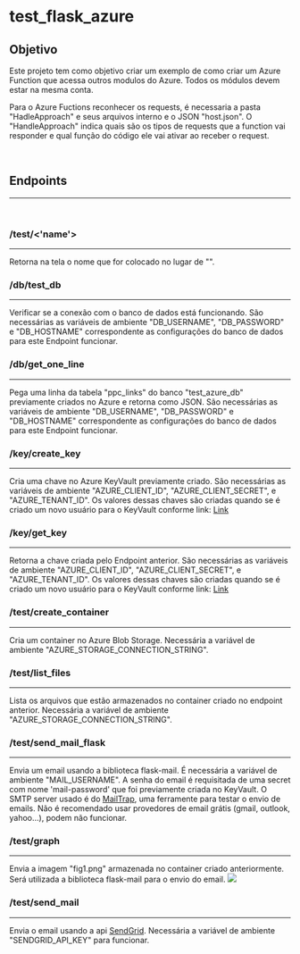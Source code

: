 <h1> test_flask_azure </h1>

<h2>Objetivo</h2>
Este projeto tem como objetivo criar um exemplo de como criar um Azure Function que acessa outros modulos do Azure. Todos os módulos devem estar na mesma conta. 

Para o Azure Fuctions reconhecer os requests, é necessaria a pasta "HadleApproach" e seus arquivos interno e o JSON "host.json". O  "HandleApproach" indica quais são os tipos de requests que a function vai responder e qual função do código ele vai ativar ao receber o request.

<br>

<h2>Endpoints</h2>
<hr>

<br>

<h3>/test/<'name'> </h3>
<hr>
Retorna na tela o nome que for colocado no lugar de "<name>".

<br>

<h3>/db/test_db</h3>
<hr>
Verificar se a conexão com o banco de dados está funcionando. São necessárias as variáveis de ambiente "DB_USERNAME", "DB_PASSWORD" e "DB_HOSTNAME" correspondente as configurações do banco de dados para este Endpoint funcionar. 

<br>

<h3>/db/get_one_line</h3>
<hr>
Pega uma linha da tabela "ppc_links" do banco "test_azure_db" previamente criados no Azure e retorna como JSON. São necessárias as variáveis de ambiente "DB_USERNAME", "DB_PASSWORD" e "DB_HOSTNAME" correspondente as configurações do banco de dados para este Endpoint funcionar. 

<br>

<h3>/key/create_key</h3>
<hr>
Cria uma chave no Azure KeyVault previamente criado. São necessárias as variáveis de ambiente "AZURE_CLIENT_ID", "AZURE_CLIENT_SECRET", e "AZURE_TENANT_ID". Os valores dessas chaves são criadas quando se é criado um novo usuário para o KeyVault conforme link: 
<a href='https://docs.microsoft.com/pt-BR/python/api/overview/azure/keyvault-keys-readme?view=azure-python#create-a-service-principal-optional'>Link</a>

<br>

<h3>/key/get_key</h3>
<hr>
Retorna a chave criada pelo Endpoint anterior. São necessárias as variáveis de ambiente "AZURE_CLIENT_ID", "AZURE_CLIENT_SECRET", e "AZURE_TENANT_ID". Os valores dessas chaves são criadas quando se é criado um novo usuário para o KeyVault conforme link: 
<a href='https://docs.microsoft.com/pt-BR/python/api/overview/azure/keyvault-keys-readme?view=azure-python#create-a-service-principal-optional'>Link</a>

<br>

<h3>/test/create_container</h3>
<hr>
Cria um container no Azure Blob Storage. Necessária a variável de ambiente "AZURE_STORAGE_CONNECTION_STRING".

<br>

<h3>/test/list_files</h3>
<hr>
Lista os arquivos que estão armazenados no container criado no endpoint anterior. Necessária a variável de ambiente "AZURE_STORAGE_CONNECTION_STRING".

<br>

<h3>/test/send_mail_flask</h3>
<hr>
Envia um email usando a biblioteca flask-mail. É necessária a variável de ambiente "MAIL_USERNAME". A senha do email é requisitada de uma secret com nome 'mail-password' que foi previamente criada no KeyVault. O SMTP server usado é do <a href='https://mailtrap.io/'>MailTrap</a>, uma ferramente para testar o envio de emails. Não é recomendado usar provedores de email grátis (gmail, outlook, yahoo...), podem não funcionar. 

<br>

<h3>/test/graph</h3>
<hr>
Envia a imagem "fig1.png" armazenada no container criado anteriormente. Será utilizada a biblioteca flask-mail para o envio do email. 

<img src='Diagrama em branco - Página 1.png'>

<br>

<h3>/test/send_mail</h3>
<hr>
Envia o email usando a api <a href='https://docs.sendgrid.com/'>SendGrid</a>. Necessária a variável de ambiente "SENDGRID_API_KEY" para funcionar. 

<br>
